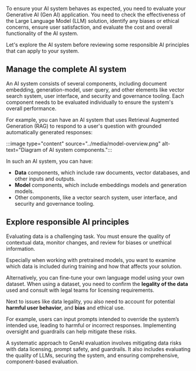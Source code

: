To ensure your AI system behaves as expected, you need to evaluate your Generative AI (Gen AI) application. You need to check the effectiveness of the Large Language Model (LLM) solution, identify any biases or ethical concerns, ensure user satisfaction, and evaluate the cost and overall functionality of the AI system.

Let's explore the AI system before reviewing some responsible AI principles that can apply to your system.

## Manage the complete AI system

An AI system consists of several components, including document embedding, generation-model, user query, and other elements like vector search system, user interface, and security and governance tooling. Each component needs to be evaluated individually to ensure the system's overall performance.

For example, you can have an AI system that uses Retrieval Augmented Generation (RAG) to respond to a user's question with grounded automatically generated responses:

:::image type="content" source="../media/model-overview.png" alt-text="Diagram of AI system components.":::

In such an AI system, you can have:

- **Data** components, which include raw documents, vector databases, and other inputs and outputs.
- **Model** components, which include embeddings models and generation models.
- Other components, like a vector search system, user interface, and security and governance tooling.

## Explore responsible AI principles

Evaluating data is a challenging task. You must ensure the quality of contextual data, monitor changes, and review for biases or unethical information.

Especially when working with pretrained models, you want to examine which data is included during training and how that affects your solution.

Alternatively, you can fine-tune your own language model using your own dataset. When using a dataset, you need to confirm the **legality of the data** used and consult with legal teams for licensing requirements.

Next to issues like data legality, you also need to account for potential **harmful user behavior**, and **bias** and ethical use.

For example, users can input prompts intended to override the system’s intended use, leading to harmful or incorrect responses. Implementing oversight and guardrails can help mitigate these risks.

A systematic approach to GenAI evaluation involves mitigating data risks with data licensing, prompt safety, and guardrails. It also includes evaluating the quality of LLMs, securing the system, and ensuring comprehensive, component-based evaluation.
